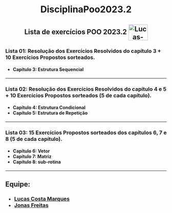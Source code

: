 <h1 align="center">DisciplinaPoo2023.2</h1>
<h2 align="center">Lista de exercícios POO 2023.2 <img align="center" alt="Lucas-Java" height="50" width="60" src="https://cdn.jsdelivr.net/gh/devicons/devicon/icons/java/java-original.svg" /></h2>
<h3>Lista 01: Resolução dos Exercícios Resolvidos do capítulo 3 + 10 Exercícios Propostos sorteados.</h3>
<h4>
  <ul>
    <li> Capítulo 3: Estrutura Sequencial</li>
  </ul>  
</h4>
<hr>
<h3>Lista 02: Resolução dos Exercícios Resolvidos do capítulo 4 e 5 + 10  Exercícios Propostos sorteados (5 de cada capítulo).</h3>
<h4> 
  <ul>
    <li> Capítulo 4: Estrutura Condicional</li> 
    <li> Capítulo 5: Estrutura de Repetição</li>
  </ul>
</h4>
<hr>
<h3>Lista 03: 15 Exercícios Propostos sorteados dos capítulos 6, 7 e 8 (5 de cada capítulo).</h3>
<h4>
  <ul>
    <li> Capítulo 6: Vetor</li>
    <li> Capítulo 7: Matriz</li>
    <li> Capítulo 8: sub-rotina</li>
  </ul>  
</h4>
<hr>
<h2>Equipe:</h2>
<h3>
  <ul>
    <li><a target="_blank" href="https://github.com/LucasCostaMrq ">Lucas Costa Marques</a></li>
    <li><a target="_blank" href="https://github.com/jonassf79">Jonas Freitas</a></li>
  </ul> 
</h3>
